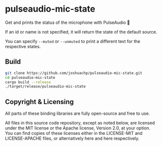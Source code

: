 # pulseaudio-mic-state

Get and prints the status of the microphone with PulseAudio :microphone:

If an id or name is not specified, it will return the state of the default
source.

You can specify `--muted` or `--unmuted` to print a different text for the
respective states.

## Build

```bash
git clone https://github.com/joshuachp/pulseaudio-mic-state.git
cd pulseaudio-mic-state
cargo build --release
./target/release/pulseaudio-mic-state
```

## Copyright & Licensing

All parts of these binding libraries are fully open-source and free to use.

All files in this source code repository, except as noted below, are licensed
under the MIT license or the Apache license, Version 2.0, at your option. You
can find copies of these licenses either in the LICENSE-MIT and LICENSE-APACHE
files, or alternatively here and here respectively.
